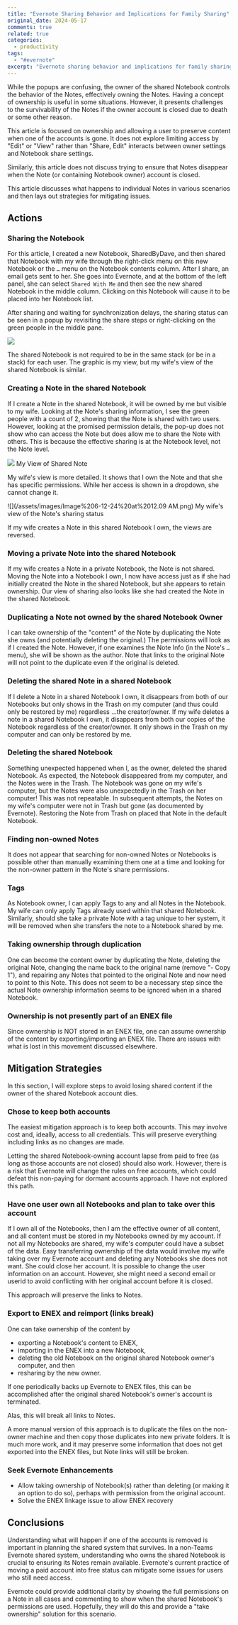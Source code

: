 ```yaml
---
title: "Evernote Sharing Behavior and Implications for Family Sharing"
original_date: 2024-05-17
comments: true
related: true
categories:
  - productivity
tags:
  - "#evernote"
excerpt: "Evernote sharing behavior and implications for family sharing"
---
```


While the popups are confusing, the owner of the shared Notebook controls the behavior of the Notes, effectively owning the Notes. Having a concept of ownership is useful in some situations.  However, it presents challenges to the survivability of the Notes if the owner account is closed due to death or some other reason.

This article is focused on ownership and allowing a user to preserve content when one of the accounts is gone. It does not explore limiting access by "Edit" or "View" rather than "Share, Edit" interacts between owner settings and Notebook share settings.

Similarly, this article does not discuss trying to ensure that Notes disappear when the Note (or containing Notebook owner) account is closed.

This article discusses what happens to individual Notes in various scenarios and then lays out strategies for mitigating issues.

## Actions

### Sharing the Notebook

For this article, I created a new Notebook, SharedByDave, and then shared that Notebook with my wife through the right-click menu on this new Notebook or the `…` menu on the Notebook contents column. After I share, an email gets sent to her. She goes into Evernote, and at the bottom of the left panel, she can select `Shared With Me` and then see the new shared Notebook in the middle column. Clicking on this Notebook will cause it to be placed into her Notebook list.

After sharing and waiting for synchronization delays, the sharing status can be seen in a popup by revisiting the share steps or right-clicking on the green people in the middle pane.

![](/assets/images/CleanShot%202024-06-11%20at%2023.23.49@2x.png)

The shared Notebook is not required to be in the same stack (or be in a stack) for each user. The graphic is my view, but my wife's view of the shared Notebook is similar.

### Creating a Note in the shared Notebook

If I create a Note in the shared Notebook, it will be owned by me but visible to my wife. Looking at the Note's sharing information, I see the green people with a count of 2, showing that the Note is shared with two users. However, looking at the promised permission details, the pop-up does not show who can access the Note but does allow me to share the Note with others. This is because the effective sharing is at the Notebook level, not the Note level.

![](/assets/images/CleanShot%202024-06-12%20at%2000.04.26@2x.png) My View of Shared Note

My wife's view is more detailed. It shows that I own the Note and that she has specific permissions. While her access is shown in a dropdown, she cannot change it.

![](/assets/images/Image%206-12-24%20at%2012.09 AM.png)  My wife's view of the Note's sharing status

If my wife creates a Note in this shared Notebook I own, the views are reversed.

### Moving a private Note into the shared Notebook

If my wife creates a Note in a private Notebook, the Note is not shared. Moving the Note into a Notebook I own, I now have access just as if she had initially created the Note in the shared Notebook, but she appears to retain ownership. Our view of sharing also looks like she had created the Note in the shared Notebook.

### Duplicating a Note not owned by the shared Notebook Owner

I can take ownership of the "content" of the Note by duplicating the Note she owns (and potentially deleting the original.) The permissions will look as if I created the Note. However, if one examines the Note Info (in the Note's `…`menu), she will be shown as the author. Note that links to the original Note will not point to the duplicate even if the original is deleted.

### Deleting the shared Note in a shared Notebook

If I delete a Note in a shared Notebook I own, it disappears from both of our Notebooks but only shows in the Trash on my computer (and thus could only be restored by me) regardless …the creator/owner. If my wife deletes a note in a shared Notebook I own, it disappears from both our copies of the Notebook regardless of the creator/owner. It only shows in the Trash on my computer and can only be restored by me.

### Deleting the shared Notebook

Something unexpected happened when I, as the owner, deleted the shared Notebook. As expected, the Notebook disappeared from my computer, and the Notes were in the Trash.  The Notebook was gone on my wife's computer, but the Notes were also unexpectedly in the Trash on her computer!  This was not repeatable. In subsequent attempts, the Notes on my wife's computer were not in Trash but gone (as documented by Evernote).  Restoring the Note from Trash on placed that Note in the default Notebook.  

### Finding non-owned Notes

It does not appear that searching for non-owned Notes or Notebooks is possible other than manually examining them one at a time and looking for the non-owner pattern in the Note's share permissions.

### Tags

As Notebook owner, I can apply Tags to any and all Notes in the Notebook. My wife can only apply Tags already used within that shared Notebook. Similarly, should she take a private Note with a tag unique to her system, it will be removed when she transfers the note to a Notebook shared by me.

### Taking ownership through duplication

One can become the content owner by duplicating the Note, deleting the original Note, changing the name back to the original name (remove "- Copy 1"), and repairing any Notes that pointed to the original Note and now need to point to this Note. This does not seem to be a necessary step since the actual Note ownership information seems to be ignored when in a shared Notebook.

### Ownership is not presently part of an ENEX file

Since ownership is NOT stored in an ENEX file, one can assume ownership of the content by exporting/importing an ENEX file. There are issues with what is lost in this movement discussed elsewhere.

## Mitigation Strategies

In this section, I will explore steps to avoid losing shared content if the owner of the shared Notebook account dies.

### Chose to keep both accounts

The easiest mitigation approach is to keep both accounts. This may involve cost and, ideally, access to all credentials. This will preserve everything including links as no changes are made.  

Letting the shared Notebook-owning account lapse from paid to free (as long as those accounts are not closed) should also work. However, there is a risk that Evernote will change the rules on free accounts, which could defeat this non-paying for dormant accounts approach. I have not explored this path.

### Have one user own all Notebooks and plan to take over this account

If I own all of the Notebooks, then I am the effective owner of all content, and all content must be stored in my Notebooks owned by my account. If not all my Notebooks are shared, my wife's computer could have a subset of the data. Easy transferring ownership of the data would involve my wife taking over my Evernote account and deleting any Notebooks she does not want. She could close her account. It is possible to change the user information on an account. However, she might need a second email or userid to avoid conflicting with her original account before it is closed.

This approach will preserve the links to Notes.

### Export to ENEX and reimport (links break)

One can take ownership of the content by

- exporting a Notebook's content to ENEX,
- importing in the ENEX into a new Notebook,
- deleting the old Notebook on the original shared Notebook owner's computer, and then
- resharing by the new owner.

If one periodically backs up Evernote to ENEX files, this can be accomplished after the original shared Notebook's owner's account is terminated.

Alas, this will break all links to Notes.

A more manual version of this approach is to duplicate the files on the non-owner machine and then copy those duplicates into new private folders. It is much more work, and it may preserve some information that does not get exported into the ENEX files, but Note links will still be broken.

### Seek Evernote Enhancements

- Allow taking ownership of Notebook(s) rather than deleting (or making it an option to do so), perhaps with permission from the original account.
- Solve the ENEX linkage issue to allow ENEX recovery

## Conclusions

Understanding what will happen if one of the accounts is removed is important in planning the shared system that survives. In a non-Teams Evernote shared system, understanding who owns the shared Notebook is crucial to ensuring its Notes remain available. Evernote's current practice of moving a paid account into free status can mitigate some issues for users who still need access.

Evernote could provide additional clarity by showing the full permissions on a Note in all cases and commenting to show when the shared Notebook's permissions are used. Hopefully, they will do this and provide a "take ownership" solution for this scenario.
